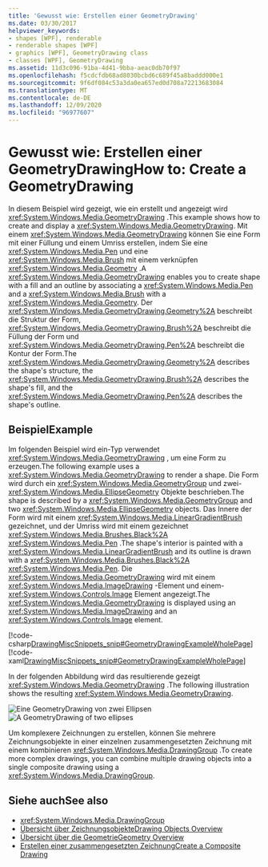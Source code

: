 ```yaml
---
title: 'Gewusst wie: Erstellen einer GeometryDrawing'
ms.date: 03/30/2017
helpviewer_keywords:
- shapes [WPF], renderable
- renderable shapes [WPF]
- graphics [WPF], GeometryDrawing class
- classes [WPF], GeometryDrawing
ms.assetid: 11d3c096-91ba-4d41-9bba-aeac0db70f97
ms.openlocfilehash: f5cdcfdb68ad8030bcbd6c689f45a8baddd000e1
ms.sourcegitcommit: 9f6df084c53a3da0ea657ed0d708a72213683084
ms.translationtype: MT
ms.contentlocale: de-DE
ms.lasthandoff: 12/09/2020
ms.locfileid: "96977607"
---
```

# <a name="how-to-create-a-geometrydrawing"></a><span data-ttu-id="5eb2d-102">Gewusst wie: Erstellen einer GeometryDrawing</span><span class="sxs-lookup"><span data-stu-id="5eb2d-102">How to: Create a GeometryDrawing</span></span>
<span data-ttu-id="5eb2d-103">In diesem Beispiel wird gezeigt, wie ein erstellt und angezeigt wird <xref:System.Windows.Media.GeometryDrawing> .</span><span class="sxs-lookup"><span data-stu-id="5eb2d-103">This example shows how to create and display a <xref:System.Windows.Media.GeometryDrawing>.</span></span> <span data-ttu-id="5eb2d-104">Mit einem <xref:System.Windows.Media.GeometryDrawing> können Sie eine Form mit einer Füllung und einem Umriss erstellen, indem Sie eine <xref:System.Windows.Media.Pen> und eine <xref:System.Windows.Media.Brush> mit einem verknüpfen <xref:System.Windows.Media.Geometry> .</span><span class="sxs-lookup"><span data-stu-id="5eb2d-104">A <xref:System.Windows.Media.GeometryDrawing> enables you to create shape with a fill and an outline by associating a <xref:System.Windows.Media.Pen> and a <xref:System.Windows.Media.Brush> with a <xref:System.Windows.Media.Geometry>.</span></span> <span data-ttu-id="5eb2d-105">Der <xref:System.Windows.Media.GeometryDrawing.Geometry%2A> beschreibt die Struktur der Form, <xref:System.Windows.Media.GeometryDrawing.Brush%2A> beschreibt die Füllung der Form und <xref:System.Windows.Media.GeometryDrawing.Pen%2A> beschreibt die Kontur der Form.</span><span class="sxs-lookup"><span data-stu-id="5eb2d-105">The <xref:System.Windows.Media.GeometryDrawing.Geometry%2A> describes the shape's structure, the <xref:System.Windows.Media.GeometryDrawing.Brush%2A> describes the shape's fill, and the <xref:System.Windows.Media.GeometryDrawing.Pen%2A> describes the shape's outline.</span></span>  
  
## <a name="example"></a><span data-ttu-id="5eb2d-106">Beispiel</span><span class="sxs-lookup"><span data-stu-id="5eb2d-106">Example</span></span>  
 <span data-ttu-id="5eb2d-107">Im folgenden Beispiel wird ein-Typ verwendet <xref:System.Windows.Media.GeometryDrawing> , um eine Form zu erzeugen.</span><span class="sxs-lookup"><span data-stu-id="5eb2d-107">The following example uses a <xref:System.Windows.Media.GeometryDrawing> to render a shape.</span></span> <span data-ttu-id="5eb2d-108">Die Form wird durch ein <xref:System.Windows.Media.GeometryGroup> und zwei- <xref:System.Windows.Media.EllipseGeometry> Objekte beschrieben.</span><span class="sxs-lookup"><span data-stu-id="5eb2d-108">The shape is described by a <xref:System.Windows.Media.GeometryGroup> and two <xref:System.Windows.Media.EllipseGeometry> objects.</span></span> <span data-ttu-id="5eb2d-109">Das Innere der Form wird mit einem <xref:System.Windows.Media.LinearGradientBrush> gezeichnet, und der Umriss wird mit einem gezeichnet <xref:System.Windows.Media.Brushes.Black%2A> <xref:System.Windows.Media.Pen> .</span><span class="sxs-lookup"><span data-stu-id="5eb2d-109">The shape's interior is painted with a <xref:System.Windows.Media.LinearGradientBrush> and its outline is drawn with a <xref:System.Windows.Media.Brushes.Black%2A> <xref:System.Windows.Media.Pen>.</span></span> <span data-ttu-id="5eb2d-110">Die <xref:System.Windows.Media.GeometryDrawing> wird mit einem <xref:System.Windows.Media.ImageDrawing> -Element und einem- <xref:System.Windows.Controls.Image> Element angezeigt.</span><span class="sxs-lookup"><span data-stu-id="5eb2d-110">The <xref:System.Windows.Media.GeometryDrawing> is displayed using an <xref:System.Windows.Media.ImageDrawing> and an <xref:System.Windows.Controls.Image> element.</span></span>  
  
 [!code-csharp[DrawingMiscSnippets_snip#GeometryDrawingExampleWholePage](~/samples/snippets/csharp/VS_Snippets_Wpf/DrawingMiscSnippets_snip/CSharp/GeometryDrawingExample.cs#geometrydrawingexamplewholepage)]
 [!code-xaml[DrawingMiscSnippets_snip#GeometryDrawingExampleWholePage](~/samples/snippets/xaml/VS_Snippets_Wpf/DrawingMiscSnippets_snip/XAML/GeometryDrawingExample.xaml#geometrydrawingexamplewholepage)]  
  
 <span data-ttu-id="5eb2d-111">In der folgenden Abbildung wird das resultierende gezeigt <xref:System.Windows.Media.GeometryDrawing> .</span><span class="sxs-lookup"><span data-stu-id="5eb2d-111">The following illustration shows the resulting <xref:System.Windows.Media.GeometryDrawing>.</span></span>  
  
 <span data-ttu-id="5eb2d-112">![Eine GeometryDrawing von zwei Ellipsen](./media/graphicsmm-geodraw.jpg "graphicsmm_geodraw")</span><span class="sxs-lookup"><span data-stu-id="5eb2d-112">![A GeometryDrawing of two ellipses](./media/graphicsmm-geodraw.jpg "graphicsmm_geodraw")</span></span>  
  
 <span data-ttu-id="5eb2d-113">Um komplexere Zeichnungen zu erstellen, können Sie mehrere Zeichnungsobjekte in einer einzelnen zusammengesetzten Zeichnung mit einem kombinieren <xref:System.Windows.Media.DrawingGroup> .</span><span class="sxs-lookup"><span data-stu-id="5eb2d-113">To create more complex drawings, you can combine multiple drawing objects into a single composite drawing using a <xref:System.Windows.Media.DrawingGroup>.</span></span>  
  
## <a name="see-also"></a><span data-ttu-id="5eb2d-114">Siehe auch</span><span class="sxs-lookup"><span data-stu-id="5eb2d-114">See also</span></span>

- <xref:System.Windows.Media.DrawingGroup>
- [<span data-ttu-id="5eb2d-115">Übersicht über Zeichnungsobjekte</span><span class="sxs-lookup"><span data-stu-id="5eb2d-115">Drawing Objects Overview</span></span>](drawing-objects-overview.md)
- [<span data-ttu-id="5eb2d-116">Übersicht über die Geometrie</span><span class="sxs-lookup"><span data-stu-id="5eb2d-116">Geometry Overview</span></span>](geometry-overview.md)
- [<span data-ttu-id="5eb2d-117">Erstellen einer zusammengesetzten Zeichnung</span><span class="sxs-lookup"><span data-stu-id="5eb2d-117">Create a Composite Drawing</span></span>](how-to-create-a-composite-drawing.md)
